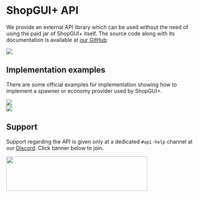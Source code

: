 # ShopGUI+ API

We provide an external API library which can be used without the need of using the paid jar of ShopGUI+ itself. The
 source code along with its documentation is available at [our GitHub](https://github.com/brcdev-minecraft/): 

<a href="https://github.com/brcdev-minecraft/shopgui-api"><img src="https://gh-card.dev/repos/brcdev-minecraft/shopgui-api.svg"></a>


## Implementation examples
There are some official examples for implementation showing how to implement a spawner or economy provider used by
 ShopGUI+.

<a href="https://github.com/brcdev-minecraft/shopgui-api-example-spawner-provider"><img src="https://gh-card.dev/repos/brcdev-minecraft/shopgui-api-example-spawner-provider.svg"></a><br />
<a href="https://github.com/brcdev-minecraft/shopgui-api-example-economy-provider "><img src="https://gh-card.dev/repos/brcdev-minecraft/shopgui-api-example-economy-provider.svg"></a>

## Support
Support regarding the API is given only at a dedicated `#api-help` channel at our [Discord](https://discord.brcdev.net). Click banner below to join.

<a href="https://discord.brcdev.net/"><img src="https://i.imgur.com/UkXPmJa.png" width="376" height="92"></a>